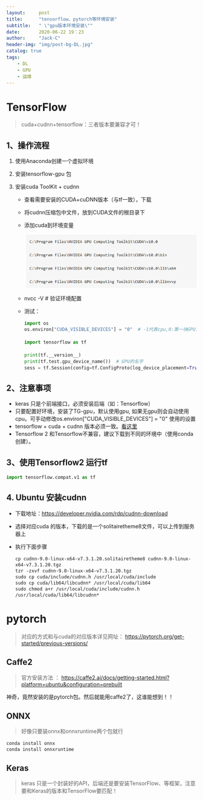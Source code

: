 ```yaml
---
layout:     post
title:      "tensorflow、pytorch等环境安装"
subtitle:   " \"gpu版本环境安装\""
date:       2020-06-22 19：23
author:     "Jack-C"
header-img: "img/post-bg-DL.jpg"
catalog: true
tags:
    - DL
    - GPU
    - 运维
---
```


# TensorFlow

> cuda+cudnn+tensorflow：三者版本要兼容才可！

## 1、操作流程

1. 使用Anaconda创建一个虚拟环境

2. 安装tensorflow-gpu 包

3. 安装cuda  ToolKit  + cudnn

   - 查看需要安装的CUDA+cuDNN版本（与tf一致），下载
   - 将cudnn压缩包中文件，放到CUDA文件的根目录下

   - 添加cuda到环境变量

     ![1592824652459](../_post_assets/1592824652459.png)

   - nvcc -V # 验证环境配置

   - 测试：

     ```python
     import os
     os.environ["CUDA_VISIBLE_DEVICES"] = "0"  # -1代表cpu,0:第一块GPU，1:第二块GPU...
     
     import tensorflow as tf
     
     print(tf.__version__)
     print(tf.test.gpu_device_name())  # GPU的名字
     sess = tf.Session(config=tf.ConfigProto(log_device_placement=True))
     ```



## 2、注意事项

- keras 只是个前端接口，必须安装后端（如：Tensorflow）
- 只要配置好环境，安装了TG-gpu，默认使用gpu, 如果无gpu则会自动使用cpu。可手动修改os.environ["CUDA_VISIBLE_DEVICES"] = "0"  使用的设置
- tensorflow  + cuda + cudnn 版本必须一致。<a href= 'https://tensorflow.google.cn/install/source'>看这里</a>
- Tensorflow 2 和Tensorflow不兼容，建议下载到不同的环境中（使用conda创建）。



## 3、使用Tensorflow2 运行tf

```python
import tensorflow.compat.v1 as tf
```





## 4. Ubuntu 安装cudnn

* 下载地址：https://developer.nvidia.com/rdp/cudnn-download

* 选择对应cuda 的版本，下载的是一个solitairetheme8文件，可以上传到服务器上

* 执行下面步骤

  ```shell
  cp cudnn-9.0-linux-x64-v7.3.1.20.solitairetheme8 cudnn-9.0-linux-x64-v7.3.1.20.tgz
  tzr -zxvf cudnn-9.0-linux-x64-v7.3.1.20.tgz
  sudo cp cuda/include/cudnn.h /usr/local/cuda/include
  sudo cp cuda/lib64/libcudnn* /usr/local/cuda/lib64
  sudo chmod a+r /usr/local/cuda/include/cudnn.h /usr/local/cuda/lib64/libcudnn*
  ```

  

# pytorch

> 对应的方式和与cuda的对应版本详见网址： https://pytorch.org/get-started/previous-versions/





## Caffe2

> 官方安装方法 ： https://caffe2.ai/docs/getting-started.html?platform=ubuntu&configuration=prebuilt

神奇，竟然安装的是pytorch包。然后就能用caffe2了，这谁能想到！！



## ONNX

> 好像只要装onnx和onnxruntime两个包就行

```shell
conda install onnx
conda install onnxruntime
```



## Keras

> keras 只是一个封装好的API，后端还是要安装TensorFlow、等框架，注意要和Keras的版本和TensorFlow要匹配！